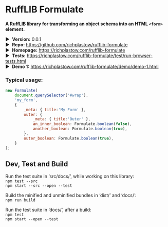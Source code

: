 # RuffLIB Formulate

__A RuffLIB library for transforming an object schema into an HTML `<form>` element.__

▶&nbsp; __Version:__ 0.0.1  
▶&nbsp; __Repo:__ <https://github.com/richplastow/rufflib-formulate>  
▶&nbsp; __Homepage:__ <https://richplastow.com/rufflib-formulate>  
▶&nbsp; __Tests:__ <https://richplastow.com/rufflib-formulate/test/run-browser-tests.html>  
▶&nbsp; __Demo 1:__ <https://richplastow.com/rufflib-formulate/demo/demo-1.html>  


### Typical usage:

```js
new Formulate(
    document.querySelector('#wrap'),
    'my_form',
    {
        _meta: { title:'My Form' },
        outer: {
            _meta: { title:'Outer' },
            an_inner_boolean: Formulate.boolean(false),
            another_boolean: Formulate.boolean(true),
        },
        outer_boolean: Formulate.boolean(true),
    }
);
```


## Dev, Test and Build

Run the test suite in ‘src/docs/’, while working on this library:  
`npm test --src`  
`npm start --src --open --test`  

Build the minified and unminified bundles in ‘dist/’ and ‘docs/’:  
`npm run build`

Run the test suite in ‘docs/’, after a build:  
`npm test`  
`npm start --open --test`  
